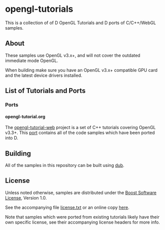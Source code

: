 # opengl-tutorials

This is a collection of of D OpenGL Tutorials and D ports of C/C++/WebGL samples.

## About

These samples use OpenGL v3.x+, and will not cover the outdated immediate mode OpenGL.

When building make sure you have an OpenGL v3.x+ compatible GPU card and the latest device drivers installed.

## List of Tutorials and Ports

### Ports

#### opengl-tutorial.org

The [opengl-tutorial-web] project is a set of C++ tutorials covering OpenGL v3.3+.
This [port][opengl-tutorial-port] contains all of the code samples which have been ported into D.

[opengl-tutorial-web]: http://www.opengl-tutorial.org/
[opengl-tutorial-port]: https://raw.github.com/AndrejMitrovic/opengl-tutorials/ports/opengl-tutorial.org

## Building

All of the samples in this repository can be built using [dub].

## License

Unless noted otherwise, samples are distributed under the [Boost Software License][BoostLicense], Version 1.0.

See the accompanying file [license.txt](https://raw.github.com/AndrejMitrovic/dtk/master/license.txt) or an online copy [here][BoostLicense].

Note that samples which were ported from existing tutorials likely have their own specific license,
see their accompanying license headers for more info.

[dub]: http://code.dlang.org/download
[BoostLicense]: http://www.boost.org/LICENSE_1_0.txt
[Derelict3]: https://github.com/aldacron/Derelict3
[glad]: https://github.com/Dav1dde/glad
